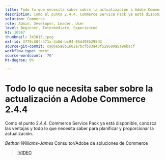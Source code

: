 ```yaml
---
title: Todo lo que necesita saber sobre la actualización a Adobe Commerce 2.4.4
description: Como el punto 2.4.4. Commerce Service Pack ya está disponible, conozca las ventajas y todo lo que necesita saber para planificar y proporcionar la actualización.
solution: Commerce
role: Admin, Developer, Leader, User
level: Beginner, Intermediate, Experienced
kt: 10567
thumbnail: 343813.jpeg
exl-id: 3779c80f-471a-4a8d-bc94-05d4986295d3
source-git-commit: ca06e5a8b1602a7bcfb83a43f529680a5a96bacf
workflow-type: tm+mt
source-wordcount: '70'
ht-degree: 0%

---
```


# Todo lo que necesita saber sobre la actualización a Adobe Commerce 2.4.4

Como el punto 2.4.4. Commerce Service Pack ya está disponible, conozca las ventajas y todo lo que necesita saber para planificar y proporcionar la actualización.

*Bethan Williams-James* Consultor/Adobe de soluciones de Commerce

>[!VIDEO](https://video.tv.adobe.com/v/343813/?quality=12&learn=on)
